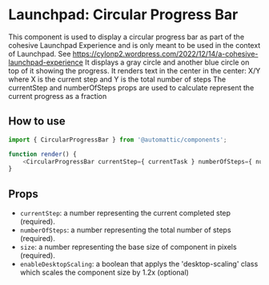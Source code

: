 # Launchpad: Circular Progress Bar

This component is used to display a circular progress bar as part of the cohesive Launchpad Experience and is only meant to be used in the context of Launchpad.
See <https://cylonp2.wordpress.com/2022/12/14/a-cohesive-launchpad-experience>
It displays a gray circle and another blue circle on top of it showing the progress.
It renders text in the center in the center: X/Y where X is the current step and Y is the total number of steps
The currentStep and numberOfSteps props are used to calculate represent the current progress as a fraction

## How to use

```js
import { CircularProgressBar } from '@automattic/components';

function render() {
	<CircularProgressBar currentStep={ currentTask } numberOfSteps={ numberOfTasks } />;
}
```

## Props

- `currentStep`: a number representing the current completed step (required).
- `numberOfSteps`: a number representing the total number of steps (required).
- `size`: a number representing the base size of component in pixels (required).
- `enableDesktopScaling`: a boolean that applys the 'desktop-scaling' class which scales the component size by 1.2x (optional)

